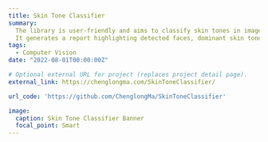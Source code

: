 ```yaml
---
title: Skin Tone Classifier
summary:
  The library is user-friendly and aims to classify skin tones in images, detecting faces and categorizing skin tones into specified colors. 
  It generates a report highlighting detected faces, dominant skin tones, and color categories.
tags:
  - Computer Vision
date: "2022-08-01T00:00:00Z"

# Optional external URL for project (replaces project detail page).
external_link: https://chenglongma.com/SkinToneClassifier/

url_code: 'https://github.com/ChenglongMa/SkinToneClassifier'

image:
  caption: Skin Tone Classifier Banner
  focal_point: Smart
---
```

